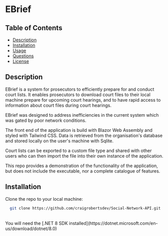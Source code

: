 # EBrief

## Table of Contents

- [Description](#description)
- [Installation](#installation)
- [Usage](#usage)
- [Questions](#questions)
- [License](#license)

## Description

EBrief is a system for prosecutors to efficiently prepare for and conduct court lists. It enables prosecutors to download court files to their local machine prepare for upcoming court hearings, and to have rapid access to information about court files during court hearings.

EBrief was designed to address inefficiencies in the current system which was gated by poor network conditions.

The front end of the application is build with Blazor Web Assembly and styled with Tailwind CSS. Data is retrieved from the organisation's database and stored locally on the user's machine with Sqlite.

Court lists can be exported to a custom file type and shared with other users who can then import the file into their own instance of the application.

This repo provides a demonstration of the functionality of the application, but does not include the executable, nor a complete catalogue of features.

## Installation

Clone the repo to your local machine:

```bash
  git clone https://github.com/craigrobertsdev/Social-Network-API.git
```

<br>
You will need the [.NET 8 SDK installed](https://dotnet.microsoft.com/en-us/download/dotnet/8.0)
